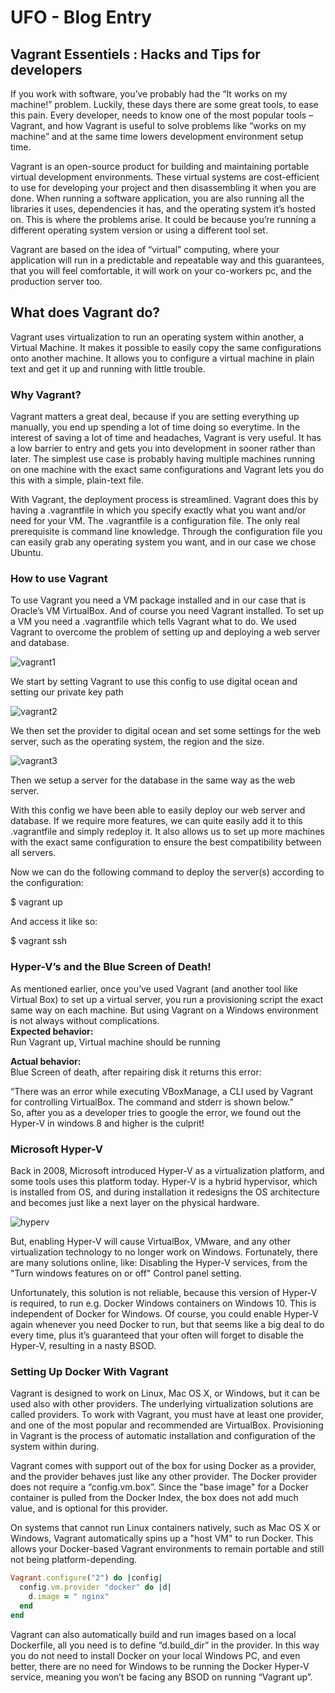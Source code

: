 # UFO - Blog Entry

## Vagrant Essentiels : Hacks and Tips for developers

If you work with software, you’ve probably had the “It works on my machine!” problem. Luckily, these days there are some great tools, to ease this pain. Every developer, needs to know one of the most popular tools – Vagrant, and how Vagrant is useful to solve problems like “works on my machine” and at the same time lowers development environment setup time.

Vagrant is an open-source product for building and maintaining portable virtual development environments. These virtual systems are cost-efficient to use for developing your project and then disassembling it when you are done. When running a software application, you are also running all the libraries it uses, dependencies it has, and the operating system it’s hosted on. This is where the problems arise. It could be because you’re running a different operating system version or using a different tool set. 

Vagrant are based on the idea of “virtual” computing, where your application will run in a predictable and repeatable way and this guarantees, that you will feel comfortable, it will work on your co-workers pc, and the production server too. 

## What does Vagrant do?
Vagrant uses virtualization to run an operating system within another, a Virtual Machine. It makes it possible to easily copy the same configurations onto another machine. It allows you to configure a virtual machine in plain text and get it up and running with little trouble.

### Why Vagrant?
Vagrant matters a great deal, because if you are setting everything up manually, you end up spending a lot of time doing so everytime. In the interest of saving a lot of time and headaches, Vagrant is very useful. It has a low barrier to entry and gets you into development in sooner rather than later. The simplest use case is probably having multiple machines running on one machine with the exact same configurations and Vagrant lets you do this with a simple, plain-text file. 

With Vagrant, the deployment process is streamlined. Vagrant does this by having a .vagrantfile in which you specify exactly what you want and/or need for your VM. The .vagrantfile is a configuration file. The only real prerequisite is command line knowledge. 
Through the configuration file you can easily grab any operating system you want, and in our case we chose Ubuntu.

### How to use Vagrant
To use Vagrant you need a VM package installed and in our case that is Oracle’s VM VirtualBox. And of course you need Vagrant installed.
To set up a VM you need a .vagrantfile which tells Vagrant what to do.
We used Vagrant to overcome the problem of setting up and deploying a web server and database. 


![vagrant1](https://i.imgur.com/dw5jeUU.png)

We start by setting Vagrant to use this config to use digital ocean and setting our private key path

![vagrant2](https://i.imgur.com/bexvQsZ.png)

We then set the provider to digital ocean and set some settings for the web server, such as the operating system, the region and the size.

![vagrant3](https://i.imgur.com/O9jNhBT.png)

Then we setup a server for the database in the same way as the web server. 

With this config we have been able to easily deploy our web server and database. If we require more features, we can quite easily add it to this .vagrantfile and simply redeploy it. It also allows us to set up more machines with the exact same configuration to ensure the best compatibility between all servers.

Now we can do the following command to deploy the server(s) according to the configuration:

$ vagrant up

And access it like so:

$ vagrant ssh


### Hyper-V’s and the Blue Screen of Death!
As mentioned earlier, once you’ve used Vagrant (and another tool like Virtual Box) to set up a virtual server, you run a provisioning script the exact same way on each machine. But using Vagrant on a Windows environment is not always without complications.
<br>
**Expected behavior:**
<br>
Run Vagrant up, Virtual machine should be running
<br>

**Actual behavior:**
<br>
Blue Screen of death, after repairing disk it returns this error:

“There was an error while executing VBoxManage, a CLI used by Vagrant for controlling VirtualBox. The command and stderr is shown below.”
<br>
So, after you as a developer tries to google the error, we found out the Hyper-V in windows 8 and higher is the culprit! 

### Microsoft Hyper-V
Back in 2008, Microsoft introduced Hyper-V as a virtualization platform, and some tools uses this platform today. Hyper-V is a hybrid hypervisor, which is installed from OS, and during installation it redesigns the OS architecture and becomes just like a next layer on the physical hardware.

![hyperv](https://user-images.githubusercontent.com/11289686/33810342-d365716c-de03-11e7-9c61-ec3b0b4624c2.png)

But, enabling Hyper-V will cause VirtualBox, VMware, and any other virtualization technology to no longer work on Windows.
Fortunately, there are many solutions online, like:
Disabling the Hyper-V services, from the "Turn windows features on or off" Control panel setting.
 
Unfortunately, this solution is not reliable, because this version of Hyper-V is required, to run e.g. Docker Windows containers on Windows 10. This is independent of Docker for Windows. Of course, you could enable Hyper-V again whenever you need Docker to run, but that seems like a big deal to do every time, plus it’s guaranteed that your often will forget to disable the Hyper-V, resulting in a nasty BSOD.     

### Setting Up Docker With Vagrant
Vagrant is designed to work on Linux, Mac OS X, or Windows, but it can be used also with other providers. The underlying virtualization solutions are called providers. To work with Vagrant, you must have at least one provider, and one of the most popular and recommended are VirtualBox. Provisioning in Vagrant is the process of automatic installation and configuration of the system within during.

Vagrant comes with support out of the box for using Docker as a provider, and the provider behaves just like any other provider. The Docker provider does not require a “config.vm.box”. Since the "base image" for a Docker container is pulled from the Docker Index, the box does not add much value, and is optional for this provider.

On systems that cannot run Linux containers natively, such as Mac OS X or Windows, Vagrant automatically spins up a "host VM" to run Docker. This allows your Docker-based Vagrant environments to remain portable and still not being platform-depending.  
```ruby
Vagrant.configure("2") do |config|
  config.vm.provider "docker" do |d|
	d.image = " nginx"
  end
end
```
Vagrant can also automatically build and run images based on a local Dockerfile, all you need is to define “d.build_dir” in the provider.
In this way you do not need to install Docker on your local Windows PC, and even better, there are no need for Windows to be running the Docker Hyper-V service, meaning you won’t be facing any BSOD on running “Vagrant up”.   


 


